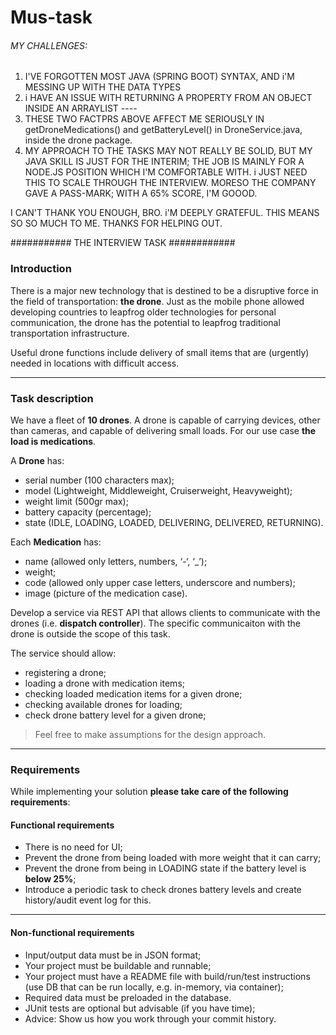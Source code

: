 # Mus-task

###### MY CHALLENGES: 
1. I'VE FORGOTTEN MOST JAVA (SPRING BOOT) SYNTAX, AND i'M MESSING UP WITH THE DATA TYPES
2. i HAVE AN ISSUE WITH RETURNING A PROPERTY FROM AN OBJECT INSIDE AN ARRAYLIST ---- 
3.  THESE TWO FACTPRS ABOVE AFFECT ME SERIOUSLY IN getDroneMedications() and getBatteryLevel() in DroneService.java, inside the drone package.
4.  MY APPROACH TO THE TASKS MAY NOT REALLY BE SOLID, BUT MY JAVA SKILL IS JUST FOR THE INTERIM; THE JOB IS MAINLY FOR A NODE.JS POSITION WHICH I'M COMFORTABLE WITH. i JUST NEED THIS TO SCALE THROUGH THE INTERVIEW. MORESO THE COMPANY GAVE A PASS-MARK; WITH A 65% SCORE, I'M GOOOD.

I CAN'T THANK YOU ENOUGH, BRO. i'M DEEPLY GRATEFUL. THIS MEANS SO SO MUCH TO ME. THANKS FOR HELPING OUT.



###########  THE INTERVIEW TASK ############
### Introduction

There is a major new technology that is destined to be a disruptive force in the field of transportation: **the drone**. Just as the mobile phone allowed developing countries to leapfrog older technologies for personal communication, the drone has the potential to leapfrog traditional transportation infrastructure.

Useful drone functions include delivery of small items that are (urgently) needed in locations with difficult access.

---

### Task description

We have a fleet of **10 drones**. A drone is capable of carrying devices, other than cameras, and capable of delivering small loads. For our use case **the load is medications**.

A **Drone** has:
- serial number (100 characters max);
- model (Lightweight, Middleweight, Cruiserweight, Heavyweight);
- weight limit (500gr max);
- battery capacity (percentage);
- state (IDLE, LOADING, LOADED, DELIVERING, DELIVERED, RETURNING).

Each **Medication** has: 
- name (allowed only letters, numbers, ‘-‘, ‘_’);
- weight;
- code (allowed only upper case letters, underscore and numbers);
- image (picture of the medication case).

Develop a service via REST API that allows clients to communicate with the drones (i.e. **dispatch controller**). The specific communicaiton with the drone is outside the scope of this task. 

The service should allow:
- registering a drone;
- loading a drone with medication items;
- checking loaded medication items for a given drone; 
- checking available drones for loading;
- check drone battery level for a given drone;

> Feel free to make assumptions for the design approach. 

---

### Requirements

While implementing your solution **please take care of the following requirements**: 

#### Functional requirements

- There is no need for UI;
- Prevent the drone from being loaded with more weight that it can carry;
- Prevent the drone from being in LOADING state if the battery level is **below 25%**;
- Introduce a periodic task to check drones battery levels and create history/audit event log for this.

---

#### Non-functional requirements

- Input/output data must be in JSON format;
- Your project must be buildable and runnable;
- Your project must have a README file with build/run/test instructions (use DB that can be run locally, e.g. in-memory, via container);
- Required data must be preloaded in the database.
- JUnit tests are optional but advisable (if you have time);
- Advice: Show us how you work through your commit history.
